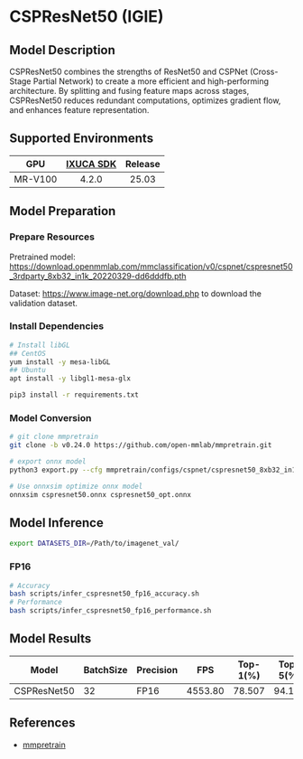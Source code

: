 # CSPResNet50 (IGIE)

## Model Description

CSPResNet50 combines the strengths of ResNet50 and CSPNet (Cross-Stage Partial Network) to create a more efficient and
high-performing architecture. By splitting and fusing feature maps across stages, CSPResNet50 reduces redundant
computations, optimizes gradient flow, and enhances feature representation.

## Supported Environments

| GPU    | [IXUCA SDK](https://gitee.com/deep-spark/deepspark#%E5%A4%A9%E6%95%B0%E6%99%BA%E7%AE%97%E8%BD%AF%E4%BB%B6%E6%A0%88-ixuca) | Release |
| :----: | :----: | :----: |
| MR-V100 | 4.2.0     |  25.03  |

## Model Preparation

### Prepare Resources

Pretrained model: <https://download.openmmlab.com/mmclassification/v0/cspnet/cspresnet50_3rdparty_8xb32_in1k_20220329-dd6dddfb.pth>

Dataset: <https://www.image-net.org/download.php> to download the validation dataset.

### Install Dependencies

```bash
# Install libGL
## CentOS
yum install -y mesa-libGL
## Ubuntu
apt install -y libgl1-mesa-glx

pip3 install -r requirements.txt
```

### Model Conversion

```bash
# git clone mmpretrain
git clone -b v0.24.0 https://github.com/open-mmlab/mmpretrain.git

# export onnx model
python3 export.py --cfg mmpretrain/configs/cspnet/cspresnet50_8xb32_in1k.py --weight cspresnet50_3rdparty_8xb32_in1k_20220329-dd6dddfb.pth --output cspresnet50.onnx

# Use onnxsim optimize onnx model
onnxsim cspresnet50.onnx cspresnet50_opt.onnx

```

## Model Inference

```bash
export DATASETS_DIR=/Path/to/imagenet_val/
```

### FP16

```bash
# Accuracy
bash scripts/infer_cspresnet50_fp16_accuracy.sh
# Performance
bash scripts/infer_cspresnet50_fp16_performance.sh
```

## Model Results

| Model        | BatchSize | Precision | FPS      | Top-1(%) | Top-5(%) |
| ------------ | --------- | --------- | -------- | -------- | -------- |
| CSPResNet50  | 32        | FP16      | 4553.80  | 78.507   | 94.142   |

## References

- [mmpretrain](https://github.com/open-mmlab/mmpretrain)
